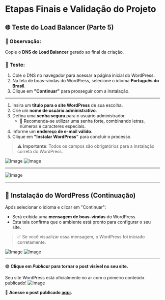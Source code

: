 #   Etapas Finais e Validação do Projeto

## 🌐 Teste do Load Balancer (Parte 5)

### 📌 Observação:
Copie o **DNS do Load Balancer** gerado ao final da criação.

### 🧪 Teste:

1. Cole o DNS no navegador para acessar a página inicial do WordPress.
2. Na tela de boas-vindas do WordPress, selecione o idioma **Português do Brasil**.
3. Clique em **"Continuar"** para prosseguir com a instalação.

---

1. Insira um **título para o site WordPress** de sua escolha.
2. Crie um **nome de usuário administrativo**.
3. Defina uma **senha segura** para o usuário administrador.
   - 🔐 Recomenda-se utilizar uma senha forte, combinando letras, números e caracteres especiais.
4. Informe um **endereço de e-mail válido**.
5. Clique em **"Instalar WordPress"** para concluir o processo.

> ⚠️ **Importante**: Todos os campos são obrigatórios para a instalação correta do WordPress.

<img src="https://github.com/user-attachments/assets/0510ef52-e289-4f31-a81a-4beff1b77469" alt="Image">
<img src="https://github.com/user-attachments/assets/4831a5f7-2920-4d11-8c34-1a4aadf8cb3c" alt="Image">

---
<img src="https://github.com/user-attachments/assets/bc15f454-3602-41ff-b493-69d3dce96303" alt="Image">

---

 ## 📝 Instalação do WordPress (Continuação)

Após selecionar o idioma e clicar em "Continuar":

- Será exibida uma **mensagem de boas-vindas** do WordPress.
- Esta tela confirma que o ambiente está pronto para configurar o seu site.

> ✅ Se você visualizar essa mensagem, o WordPress foi iniciado corretamente.


<img src="https://github.com/user-attachments/assets/14c49801-873c-488c-b095-3eee1c139d71" alt="Image">

<img src="https://github.com/user-attachments/assets/883d35ac-7ab6-409f-92c5-100684851c43" alt="Image">


---
🟢 **Clique em _Publicar_ para tornar o post visível no seu site.**

Seu site WordPress está oficialmente no ar com o primeiro conteúdo publicado!
<img src="https://github.com/user-attachments/assets/08705f5c-54b0-4223-a667-75ddf642c877" alt="Image">

🔗 **Acesse o post publicado [aqui](http://54.92.205.207/2025/05/08/compass-uol/).**

